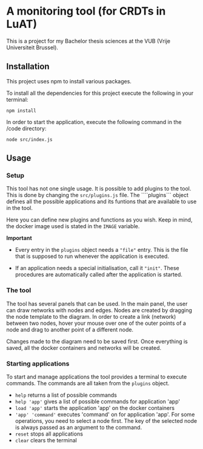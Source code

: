# A monitoring tool (for CRDTs in LuAT)

This is a project for my Bachelor thesis sciences at the VUB (Vrije Universiteit Brussel). 

## Installation
This project uses npm to install various packages. 

To install all the dependencies for this project execute the following in your terminal: 

```
npm install
```

In order to start the application, execute the following command in the /code directory: 

```
node src/index.js
```

## Usage
### Setup

This tool has not one single usage. 
It is possible to add plugins to the tool.
This is done by changing the ``` src/plugins.js ``` file. 
The ````plugins``` object defines all the possible applications and its funtions that are available to use in the tool.

Here you can define new plugins and functions as you wish.
Keep in mind, the docker image used is stated in the ```IMAGE``` variable. 

__Important__
* Every entry in the ```plugins``` object needs a ```"file"``` entry. 
This is the file that is supposed to run whenever the application is executed. 

* If an application needs a special initialisation, call it ```"init"```. 
These procedures are automatically called after the application is started. 

### The tool 
The tool has several panels that can be used. 
In the main panel, the user can draw networks with nodes and edges. 
Nodes are created by dragging the node template to the diagram. 
In order to create a link (network) between two nodes, hover your mouse over one of the outer points of a node and drag to another point of a different node.

Changes made to the diagram need to be saved first. 
Once everything is saved, all the docker containers and networks will be created. 

### Starting applications
To start and manage applications the tool provides a terminal to execute commands.
The commands are all taken from the ```plugins``` object. 

* ```help``` returns a list of possible commands
* ```help 'app'``` gives a list of possible commands for application 'app'
* ```load 'app'``` starts the application 'app' on the docker containers
* ```'app' 'command'``` executes 'command' on for application 'app'. For some operations, you need to select a node first. The key of the selected node is always passed as an argument to the command. 
* ```reset``` stops all applications 
* ```clear``` clears the terminal


